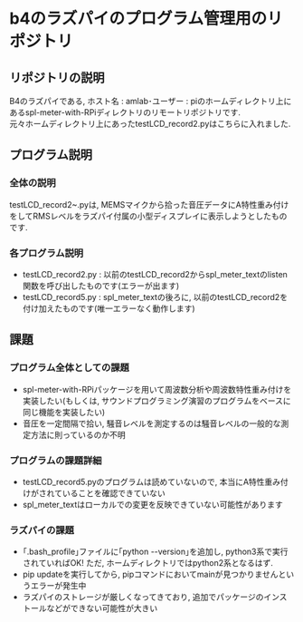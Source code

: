 # b4のラズパイのプログラム管理用のリポジトリ

## リポジトリの説明
B4のラズパイである, ホスト名 : amlab･ユーザー : piのホームディレクトリ上にあるspl-meter-with-RPiディレクトリのリモートリポジトリです.  
元々ホームディレクトリ上にあったtestLCD_record2.pyはこちらに入れました.  

## プログラム説明
### 全体の説明
testLCD_record2~.pyは, MEMSマイクから拾った音圧データにA特性重み付けをしてRMSレベルをラズパイ付属の小型ディスプレイに表示しようとしたものです.  
### 各プログラム説明
* testLCD_record2.py : 以前のtestLCD_record2からspl_meter_textのlisten関数を呼び出したものです(エラーが出ます)  
* testLCD_record5.py : spl_meter_textの後ろに, 以前のtestLCD_record2を付け加えたものです(唯一エラーなく動作します)  

## 課題
### プログラム全体としての課題
* spl-meter-with-RPiパッケージを用いて周波数分析や周波数特性重み付けを実装したい(もしくは, サウンドプログラミング演習のプログラムをベースに同じ機能を実装したい)
* 音圧を一定間隔で拾い, 騒音レベルを測定するのは騒音レベルの一般的な測定方法に則っているのか不明
### プログラムの課題詳細
* testLCD_record5.pyのプログラムは読めていないので, 本当にA特性重み付けがされていることを確認できていない  
* spl_meter_textはローカルでの変更を反映できていない可能性があります
### ラズパイの課題
* ｢.bash_profile｣ファイルに｢python --version｣を追加し, python3系で実行されていればOK! ただ, ホームディレクトリではpython2系となるはず.  
* pip updateを実行してから, pipコマンドにおいてmainが見つかりませんというエラーが発生中 
* ラズパイのストレージが厳しくなってきており, 追加でパッケージのインストールなどができない可能性が大きい 

